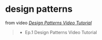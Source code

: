 # design patterns

from video [*Design Patterns Video Tutorial*](https://www.youtube.com/watch?v=vNHpsC5ng_E&index=1&list=PLF206E906175C7E07)
> - Ep.1 Design Patterns Video Tutorial

